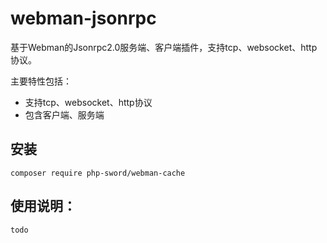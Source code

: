 # webman-jsonrpc

基于Webman的Jsonrpc2.0服务端、客户端插件，支持tcp、websocket、http协议。

主要特性包括：

* 支持tcp、websocket、http协议
* 包含客户端、服务端

## 安装
```
composer require php-sword/webman-cache
```

## 使用说明：
```php
todo
```